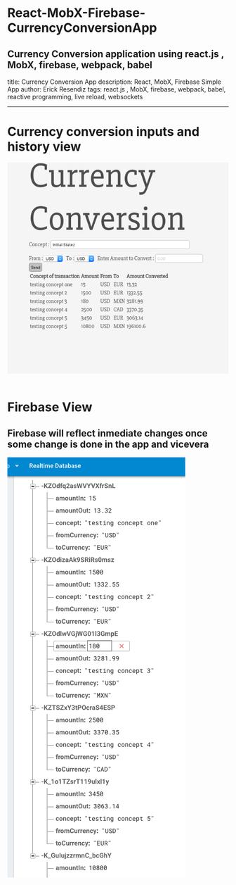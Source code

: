 # React-MobX-Firebase-CurrencyConversionApp

Currency Conversion application using react.js , MobX, firebase, webpack, babel
---
title: Currency Conversion App
description: React, MobX, Firebase Simple App
author: Erick Resendiz
tags: react.js , MobX, firebase, webpack, babel, reactive programming, live reload, websockets

---

Currency conversion inputs and history view
=========
![Alt text](/images/1.png?raw=true "Optional Title")
<br />
<br />


Firebase View
=========
## Firebase will reflect inmediate changes once some change is done in the app and vicevera
![Alt text](/images/2.png?raw=true "Optional Title")
<br />
<br />


